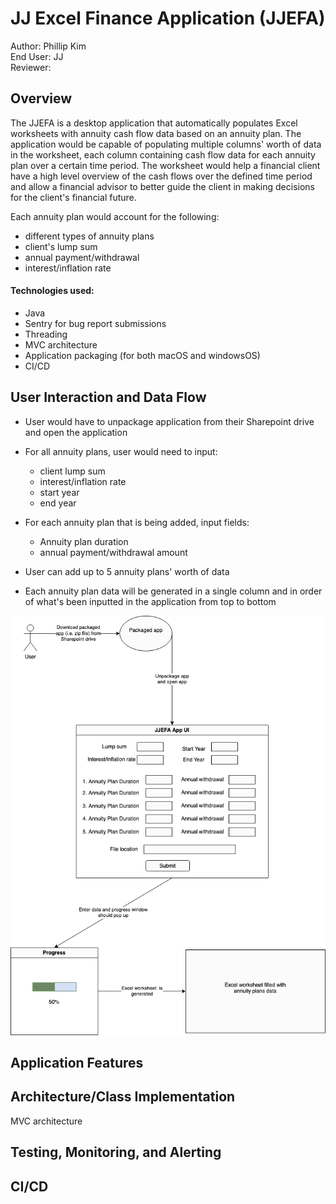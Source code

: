 # JJ Excel Finance Application (JJEFA)

Author: Phillip Kim\
End User: JJ\
Reviewer:

## Overview

The JJEFA is a desktop application that automatically populates Excel worksheets with annuity cash flow data based on an annuity plan. The application would be capable of populating multiple columns' worth of data in the worksheet, each column containing cash flow data for each annuity plan over a certain time period. The worksheet would help a financial client have a high level overview of the cash flows over the defined time period and allow a financial advisor to better guide the client in making decisions for the client's financial future.

Each annuity plan would account for the following:

- different types of annuity plans
- client's lump sum
- annual payment/withdrawal
- interest/inflation rate

#### Technologies used:

- Java
- Sentry for bug report submissions
- Threading
- MVC architecture
- Application packaging (for both macOS and windowsOS)
- CI/CD

## User Interaction and Data Flow

- User would have to unpackage application from their Sharepoint drive and open the application

- For all annuity plans, user would need to input:
    - client lump sum
    - interest/inflation rate
    - start year
    - end year

- For each annuity plan that is being added, input fields:
    - Annuity plan duration
    - annual payment/withdrawal amount

- User can add up to 5 annuity plans' worth of data

- Each annuity plan data will be generated in a single column and in order of what's been inputted in the application from top to bottom

![JJEFA User Flow Diagram](user_flow_diagram.png)

## Application Features

## Architecture/Class Implementation

MVC architecture

## Testing, Monitoring, and Alerting

## CI/CD
